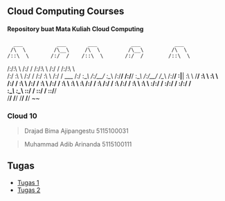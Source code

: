 ## Cloud Computing Courses
#### Repository buat Mata Kuliah Cloud Computing

      ___           ___       ___           ___           ___     
     /\  \         /\__\     /\  \         /\__\         /\  \    
    /::\  \       /:/  /    /::\  \       /:/  /        /::\  \   
   /:/\:\  \     /:/  /    /:/\:\  \     /:/  /        /:/\:\  \  
  /:/  \:\  \   /:/  /    /:/  \:\  \   /:/  /  ___   /:/  \:\__\ 
 /:/__/ \:\__\ /:/__/    /:/__/ \:\__\ /:/__/  /\__\ /:/__/ \:|__|
 \:\  \  \/__/ \:\  \    \:\  \ /:/  / \:\  \ /:/  / \:\  \ /:/  /
  \:\  \        \:\  \    \:\  /:/  /   \:\  /:/  /   \:\  /:/  / 
   \:\  \        \:\  \    \:\/:/  /     \:\/:/  /     \:\/:/  /  
    \:\__\        \:\__\    \::/  /       \::/  /       \::/__/   
     \/__/         \/__/     \/__/         \/__/         ~~       

### Cloud 10

> Drajad Bima Ajipangestu 5115100031

> Muhammad Adib Arinanda 5115100111

## Tugas
* [Tugas 1](https://github.com/adibarinanda/cloud-computing-courses/tree/master/Tugas%201)
* [Tugas 2](https://github.com/adibarinanda/cloud-computing-courses/tree/master/Tugas%202)
